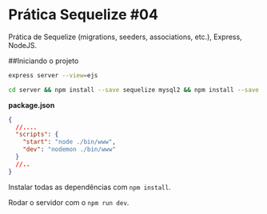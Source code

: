 # Prática Sequelize #04

Prática de Sequelize (migrations, seeders, associations, etc.), Express, NodeJS.

##Iniciando o projeto

```sh
express server --view=ejs
```

```sh
cd server && npm install --save sequelize mysql2 && npm install --save -D nodemon sequelize-cli
```

**package.json**

```json
{
  //....
  "scripts": {
    "start": "node ./bin/www",
    "dev": "nodemon ./bin/www"
  }
  //..
}
```

Instalar todas as dependências com `npm install`.

Rodar o servidor com o `npm run dev`.
